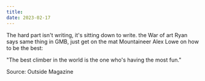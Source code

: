 ```yaml
---
title: 
date: 2023-02-17
---
```



The hard part isn't writing, it's sitting down to write. the War of art
Ryan says same thing in GMB, just get on the mat 
Mountaineer Alex Lowe on how to be the best: 

"The best climber in the world is the one who's having the most fun."

Source: Outside Magazine​


